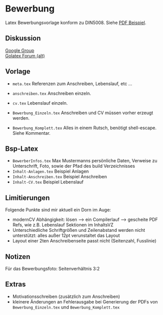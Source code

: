 Bewerbung
=========
Latex Bewerbungsvorlage konform zu DIN5008. Siehe [PDF Beispiel](https://github.com/Stefanqn/Bewerbung/blob/master/Fertiges-PDF/Bewerbung_Komplett.pdf?raw=true). 
 
 Diskussion
----------
[Google Group](https://groups.google.com/forum/#!forum/latex-bewerbungsvorlage)   
[Golatex Forum (alt)](http://www.golatex.de/bewerbungsvorlage-anschreiben-koma-lebenslauf-moderncv-t10684.html)

Vorlage
--------
* ```meta.tex``` Referenzen zum Anschreiben, Lebenslauf, etc ...

* ```anschreiben.tex``` Anschreiben einzeln. 
* ```cv.tex``` Lebenslauf einzeln.
* ```Bewerbung_Einzeln.tex``` Anschreiben und CV müssen vorher erzeugt werden.  
* ```Bewerbung_Komplett.tex``` Alles in einem Rutsch, benötigt shell-escape. Siehe Kommentar.  

Bsp-Latex
----------
* ```BewerberInfos.tex``` Max Mustermanns persönliche Daten, Verweise zu Unterschrift, Foto, sowie der Pfad des build Verzeichnisses 
* ```Inhalt-Anlagen.tex``` Beispiel Anlagen  
* ```Inhalt-Anschreiben.tex``` Beispiel Anschreiben  
* ```Inhalt-CV.tex``` Beispiel Lebenslauf  

Limitierungen
-----
Folgende Punkte sind mir aktuell ein Dorn im Auge:
* modernCV Abhängigkeit: lösen --> ein Compilerlauf --> gescheite PDF Refs, wie z.B. Lebenslauf Sektionen im InhaltsVZ 
* Unterschiedliche Schriftgrößen und Zeilenabstand werden nicht unterstützt: alles außer 12pt verunstaltet das Layout
* Layout einer 2ten Anschreibenseite passt nicht (Seitenzahl, Fusslinie)

Notizen
----------
Für das Bewerbungsfoto: Seitenverhältnis 3:2 


Extras
----------
* Motivationsschreiben (zusätzlich zum Anschreiben)
* kleinere Änderungen an Fehlerausgabe bei Generierung der PDFs von ```Bewerbung_Einzeln.tex``` und ```Bewerbung_Komplett.tex``` 
